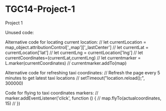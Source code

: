 # TGC14-Project-1
Project 1

Unused code:

Alternative code for locating current location:
// let currentLocation = map_object.attributionControl['_map']['_lastCenter']
// let currentLat = currentLocation['lat']
// let currentLng = currentLocation['lng']
// let currentCoordinates=(currentLat,currentLng)
// let currentmarker = L.marker(currentCoordinates)
// currentmarker.addTo(map)

Alternative code for refreshing taxi coordinates:
// Refresh the page every 5 minutes to get latest taxi locations
// setTimeout("location.reload();", 300000)

Code for flying to taxi coordinates markers:
// marker.addEventListener('click', function () {
    //   map.flyTo(actualcoordinates, 15)
    // })